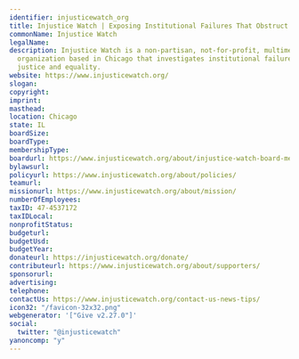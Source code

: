 ```yaml
---
identifier: injusticewatch_org
title: Injustice Watch | Exposing Institutional Failures That Obstruct Justice
commonName: Injustice Watch
legalName:
description: Injustice Watch is a non-partisan, not-for-profit, multimedia journalism
  organization based in Chicago that investigates institutional failures that obstruct
  justice and equality.
website: https://www.injusticewatch.org/
slogan:
copyright:
imprint:
masthead:
location: Chicago
state: IL
boardSize:
boardType:
membershipType:
boardurl: https://www.injusticewatch.org/about/injustice-watch-board-members/
bylawsurl:
policyurl: https://www.injusticewatch.org/about/policies/
teamurl:
missionurl: https://www.injusticewatch.org/about/mission/
numberOfEmployees:
taxID: 47-4537172
taxIDLocal:
nonprofitStatus:
budgeturl:
budgetUsd:
budgetYear:
donateurl: https://injusticewatch.org/donate/
contributeurl: https://www.injusticewatch.org/about/supporters/
sponsorurl:
advertising:
telephone:
contactUs: https://www.injusticewatch.org/contact-us-news-tips/
icon32: "/favicon-32x32.png"
webgenerator: '["Give v2.27.0"]'
social:
  twitter: "@injusticewatch"
yanoncomp: "y"
---
```

